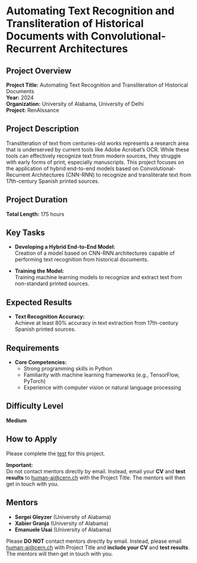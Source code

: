 # **Automating Text Recognition and Transliteration of Historical Documents with Convolutional-Recurrent Architectures**

## **Project Overview**

**Project Title:** Automating Text Recognition and Transliteration of Historical Documents  
**Year:** 2024  
**Organization:** University of Alabama, University of Delhi  
**Project:** RenAIssance

## **Project Description**

Transliteration of text from centuries-old works represents a research area that is underserved by current tools like Adobe Acrobat’s OCR. While these tools can effectively recognize text from modern sources, they struggle with early forms of print, especially manuscripts. This project focuses on the application of hybrid end-to-end models based on Convolutional-Recurrent Architectures (CNN-RNN) to recognize and transliterate text from 17th-century Spanish printed sources.

## **Project Duration**

**Total Length:** 175 hours

## **Key Tasks**

- **Developing a Hybrid End-to-End Model:**  
  Creation of a model based on CNN-RNN architectures capable of performing text recognition from historical documents.
  
- **Training the Model:**  
  Training machine learning models to recognize and extract text from non-standard printed sources.

## **Expected Results**

- **Text Recognition Accuracy:**  
  Achieve at least 80% accuracy in text extraction from 17th-century Spanish printed sources.

## **Requirements**

- **Core Competencies:**  
  - Strong programming skills in Python
  - Familiarity with machine learning frameworks (e.g., TensorFlow, PyTorch)
  - Experience with computer vision or natural language processing

## **Difficulty Level**

**Medium**

## **How to Apply**

Please complete the [test](https://bama365-my.sharepoint.com/:w:/g/personal/xgranja_ua_edu/Ee6S21QpgmxFj4szyRXqMAsBnMIs1TqsiPC4vP6-kRxrRw?e=zkxpoU) for this project.

**Important:**  
Do not contact mentors directly by email. Instead, email your **CV** and **test results** to [human-ai@cern.ch](mailto:human-ai@cern.ch) with the Project Title. The mentors will then get in touch with you.

## **Mentors**

- **Sergei Gleyzer** (University of Alabama)  
- **Xabier Granja** (University of Alabama)  
- **Emanuele Usai** (University of Alabama)

Please **DO NOT** contact mentors directly by email. Instead, please email [human-ai@cern.ch](mailto:human-ai@cern.ch) with Project Title and **include your CV** and **test results**. The mentors will then get in touch with you.
